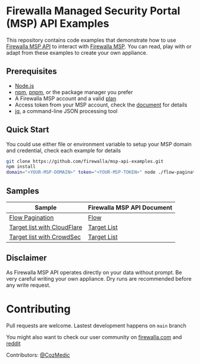 # Firewalla Managed Security Portal (MSP) API Examples

This repository contains code examples that demonstrate how to use [Firewalla MSP API](https://docs.firewalla.net/) to interact with [Firewalla MSP](https://firewalla.net/). You can read, play with or adapt from these examples to create your own appliance.

## Prerequisites

- [Node.js](https://nodejs.org/)
- [npm](https://www.npmjs.com/package/npm), [pnpm](https://pnpm.io/installation), or the package manager you prefer
- A Firewalla MSP account and a valid [plan](https://firewalla.net/plans)
- Access token from your MSP account, check the [document](https://docs.firewalla.net/quick_start/) for details
- [jq](https://jqlang.github.io/jq/tutorial/), a command-line JSON processing tool

## Quick Start

You could use either file or environment variable to setup your MSP domain and credential, check each example for details

```bash
git clone https://github.com/firewalla/msp-api-examples.git
npm install
domain="<YOUR-MSP-DOMAIN>" token="<YOUR-MSP-TOKEN>" node ./flow-pagination/index.js

```

## Samples

| Sample | Firewalla MSP API Document |
| ------ | ----- | 
| [Flow Pagination](https://github.com/firewalla/msp-api-examples/tree/main/flow-pagination/index.js) | [Flow](https://docs.firewalla.net/api-reference/flow/) | 
| [Target list with CloudFlare](https://github.com/firewalla/msp-api-examples/tree/main/target-list-with-cloudflare/README.md) | [Target List](https://docs.firewalla.net/api-reference/target-lists/) | 
| [Target list with CrowdSec](https://github.com/firewalla/msp-api-examples/tree/main/target-list-with-crowdsec/README.md) | [Target List](https://docs.firewalla.net/api-reference/target-lists/) | 

## Disclaimer

As Firewalla MSP API operates directly on your data without prompt. Be very careful writing your own appliance. Dry runs are recommended before any write request.

# Contributing

Pull requests are welcome. Lastest development happens on `main` branch

You might also want to check our user community on [firewalla.com](https://help.firewalla.com/hc/en-us/community/topics) and [reddit](https://www.reddit.com/r/firewalla/)

Contributors: [@CozMedic](https://github.com/CozMedic)
